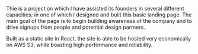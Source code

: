 Thie is a project on which I have assisted its founders in several different capacities; in one of which I designed and built this basic landing page. The main goal of the page is to begin building awareness of the company and to drive signups from people and potential design partners.

Built as a static site in React, the site is able to be hosted very economically on AWS S3, while boasting high performance and reliability.
